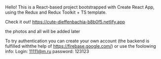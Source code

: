 Hello! This is a React-based project bootstrapped with Create React App, using the Redux and Redux Toolkit + TS template.

 Check it out!
 https://cute-dieffenbachia-b8b0f5.netlify.app
 
 the photos and all will be added later
 
 To try authentication you can create your own account (the backend is fulfilled withthe help of https://firebase.google.com/) or use the foolowing info:
 Login: 11111@m.ru
 password: 123123
